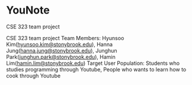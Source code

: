 # YouNote
CSE 323 team project

CSE 323 team project Team Members: Hyunsoo Kim(hyunsoo.kim@stonybrook.edu), 
                                   Hanna Jung(hanna.jung@stonybrook.edu), 
                                   Junghun Park(junghun.park@stonybrook.edu), 
                                   Hamin Lim(hamin.lim@stonybrook.edu) 
Target User Population: Students who studies programming through Youtube, People who wants to learn how to cook through Youtube
